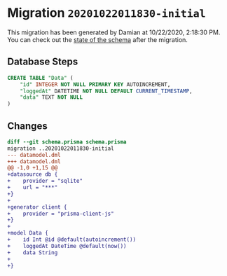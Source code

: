 # Migration `20201022011830-initial`

This migration has been generated by Damian at 10/22/2020, 2:18:30 PM.
You can check out the [state of the schema](./schema.prisma) after the migration.

## Database Steps

```sql
CREATE TABLE "Data" (
    "id" INTEGER NOT NULL PRIMARY KEY AUTOINCREMENT,
    "loggedAt" DATETIME NOT NULL DEFAULT CURRENT_TIMESTAMP,
    "data" TEXT NOT NULL
)
```

## Changes

```diff
diff --git schema.prisma schema.prisma
migration ..20201022011830-initial
--- datamodel.dml
+++ datamodel.dml
@@ -1,0 +1,15 @@
+datasource db {
+    provider = "sqlite"
+    url = "***"
+}
+
+generator client {
+    provider = "prisma-client-js"
+}
+
+model Data {
+    id Int @id @default(autoincrement())
+    loggedAt DateTime @default(now())
+    data String
+
+}
```



